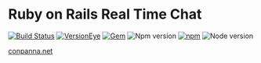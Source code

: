 # Ruby on Rails Real Time Chat

[![Build Status](https://travis-ci.org/ConPanna/Rails-Real-Time-Chat.svg?branch=master)](https://travis-ci.org/ConPanna/Rails-Real-Time-Chat)
[![VersionEye](https://img.shields.io/versioneye/d/ruby/rails.svg)]()
[![Gem](https://img.shields.io/gem/dtv/rails.svg)]()
![Npm version](https://img.shields.io/npm/v/npm.svg)
[![npm](https://img.shields.io/npm/dt/express.svg)]()
![Node version](https://img.shields.io/node/v/gh-badges.svg)

[conpanna.net](http://conpanna.net)
